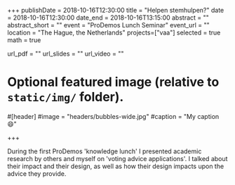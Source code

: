 +++
publishDate = 2018-10-16T12:30:00
title = "Helpen stemhulpen?"
date = 2018-10-16T12:30:00
date_end = 2018-10-16T13:15:00
abstract = ""
abstract_short = ""
event = "ProDemos Lunch Seminar"
event_url = ""
location = "The Hague, the Netherlands"
projects=["vaa"]
selected = true
math = true

url_pdf = ""
url_slides = ""
url_video = ""

# Optional featured image (relative to `static/img/` folder).
#[header]
#image = "headers/bubbles-wide.jpg"
#caption = "My caption :smile:"

+++

During the first ProDemos 'knowledge lunch' I presented academic research by others and myself on 'voting advice applications'. I talked about their impact and their design, as well as how their design impacts upon the advice they provide.